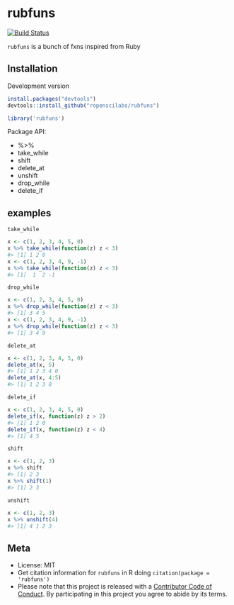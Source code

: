 rubfuns
=======



[![Build Status](https://travis-ci.org/ropenscilabs/rubfuns.svg?branch=master)](https://travis-ci.org/ropenscilabs/rubfuns)


`rubfuns` is a bunch of fxns inspired from Ruby

## Installation

Development version


```r
install.packages("devtools")
devtools::install_github("ropenscilabs/rubfuns")
```


```r
library('rubfuns')
```

Package API:

 - %>%
 - take_while
 - shift
 - delete_at
 - unshift
 - drop_while
 - delete_if

## examples

`take_while`


```r
x <- c(1, 2, 3, 4, 5, 0)
x %>% take_while(function(z) z < 3)
#> [1] 1 2 0
x <- c(1, 2, 3, 4, 9, -1)
x %>% take_while(function(z) z < 3)
#> [1]  1  2 -1
```

`drop_while`


```r
x <- c(1, 2, 3, 4, 5, 0)
x %>% drop_while(function(z) z < 3)
#> [1] 3 4 5
x <- c(1, 2, 3, 4, 9, -1)
x %>% drop_while(function(z) z < 3)
#> [1] 3 4 9
```

`delete_at`


```r
x <- c(1, 2, 3, 4, 5, 0)
delete_at(x, 5)
#> [1] 1 2 3 4 0
delete_at(x, 4:5)
#> [1] 1 2 3 0
```

`delete_if`


```r
x <- c(1, 2, 3, 4, 5, 0)
delete_if(x, function(z) z > 2)
#> [1] 1 2 0
delete_if(x, function(z) z < 4)
#> [1] 4 5
```

`shift`


```r
x <- c(1, 2, 3)
x %>% shift
#> [1] 2 3
x %>% shift(1)
#> [1] 2 3
```

`unshift`


```r
x <- c(1, 2, 3)
x %>% unshift(4)
#> [1] 4 1 2 3
```

## Meta

* License: MIT
* Get citation information for `rubfuns` in R doing `citation(package = 'rubfuns')`
* Please note that this project is released with a [Contributor Code of Conduct](CODE_OF_CONDUCT.md).
By participating in this project you agree to abide by its terms.
